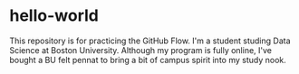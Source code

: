 # hello-world
This repository is for practicing the GitHub Flow.
I'm a student studing Data Science at Boston University. Although my program is fully online, I've bought a BU felt pennat to bring a bit of campus spirit into my study nook.
